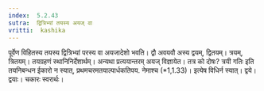 ```yaml
---
index:  5.2.43
sutra:  द्वित्रिभ्यां तयस्य अयज् वा
vritti:  kashika 
---
```


पूर्वेण विहितस्य तयस्य द्वित्रिभ्यां परस्य वा अयजादेशो भवति। द्वौ अवयवौ अस्य द्वयम्, द्वितयम्। त्रयम्, त्रितयम्। तयग्रहणं स्थानिनिर्देशार्थम्। अन्यथा प्रत्ययान्तरम् अयज् विज्ञायेत। तत्र को दोषः? त्रयी गतिः इति तयनिबन्धन ईकारो न स्यात्, प्रथमचरमतयाल्पार्धकतिपय. नेमाश्च (*1,1.33)। इत्येष विधिर्न स्यात्। द्वये। द्वयाः। चकारः स्वरार्थः।

